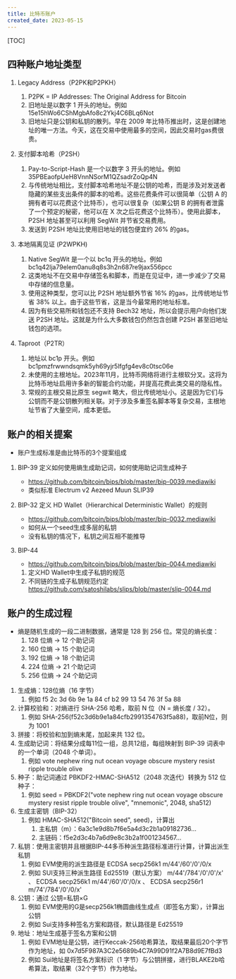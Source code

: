 ```yaml
---
title: 比特币账户
created_date: 2023-05-15
---
```


[TOC]

## 四种账户地址类型

1. Legacy Address（P2PK和P2PKH）

   1. P2PK = IP Addresses: The Original Address for Bitcoin
   2. 旧地址是以数字 1 开头的地址。例如 15e15hWo6CShMgbAfo8c2Ykj4C6BLq6Not
   3. 旧地址只是公钥和私钥的散列。早在 2009 年比特币推出时，这是创建地址的唯一方法。今天，这在交易中使用最多的空间，因此交易时gas费很贵。

2. 支付脚本哈希（P2SH）

   1. Pay-to-Script-Hash 是一个以数字 3 开头的地址。例如 35PBEaofpUeH8VnnNSorM1QZsadrZoQp4N
   2. 与传统地址相比，支付脚本哈希地址不是公钥的哈希，而是涉及对发送者隐藏的某些支出条件的脚本的哈希。这些花费条件可以很简单（公钥 A 的拥有者可以花费这个比特币），也可以很复杂（如果公钥 B 的拥有者泄露了一个预定的秘密，他可以在 X 次之后花费这个比特币）。使用此脚本，P2SH 地址甚至可以利用 SegWit 并节省交易费用。
   3. 发送到 P2SH 地址比使用旧地址的钱包便宜约 26% 的gas。

3. 本地隔离见证 (P2WPKH)

   1. Native SegWit 是一个以 bc1q 开头的地址。例如 bc1q42lja79elem0anu8q8s3h2n687re9jax556pcc
   2. 这类地址不在交易中存储签名和脚本，而是在见证中，进一步减少了交易中存储的信息量。
   3. 使用这种类型，您可以比 P2SH 地址额外节省 16% 的gas，比传统地址节省 38% 以上。由于这些节省，这是当今最常用的地址标准。
   4. 因为有些交易所和钱包还不支持 Bech32 地址，所以会提示用户向他们发送 P2SH 地址。这就是为什么大多数钱包仍然包含创建 P2SH 甚至旧地址钱包的选项。

4. Taproot（P2TR）

   1. 地址以 bc1p 开头。例如 bc1pmzfrwwndsqmk5yh69yjr5lfgfg4ev8c0tsc06e
   2. 未使用的主根地址。2023年11月，比特币网络将进行主根软分叉。这将为比特币地址启用许多新的智能合约功能，并提高花费此类交易的隐私性。
   3. 常规的主根交易比原生 segwit 略大，但比传统地址小。这是因为它们与公钥而不是公钥散列相关联。对于涉及多重签名脚本等复杂交易，主根地址节省了大量空间，成本更低。

## 账户的相关提案

- 账户生成标准是由比特币的3个提案组成

1. BIP-39 定义如何使用熵生成助记词，如何使用助记词生成种子

   - https://github.com/bitcoin/bips/blob/master/bip-0039.mediawiki
   - 类似标准 Electrum v2 Aezeed Muun SLIP39

2. BIP-32 定义 HD Wallet（Hierarchical Deterministic Wallet）的规则

   - https://github.com/bitcoin/bips/blob/master/bip-0032.mediawiki
   - 如何从一个seed生成多层的私钥
   - 没有私钥的情况下，私钥之间互相不能推导

3. BIP-44

   - https://github.com/bitcoin/bips/blob/master/bip-0044.mediawiki

   1. 定义HD Wallet中生成子私钥的规范
   2. 不同链的生成子私钥规范约定 https://github.com/satoshilabs/slips/blob/master/slip-0044.md

## 账户的生成过程

- 熵是随机生成的一段二进制数据，通常是 128 到 256 位。常见的熵长度：
  1. 128 位熵 → 12 个助记词
  2. 160 位熵 → 15 个助记词
  3. 192 位熵 → 18 个助记词
  4. 224 位熵 → 21 个助记词
  5. 256 位熵 → 24 个助记词

1. 生成熵：128位熵（16 字节）
   1. 例如 f5 2c 3d 6b 9e 1a 84 cf b2 99 13 54 76 3f 5a 88
2. 计算校验和：对熵进行 SHA-256 哈希，取前 N 位（N = 熵长度 / 32）。
   1. 例如 SHA-256(f52c3d6b9e1a84cfb2991354763f5a88)，取前N位，则为 1001
3. 拼接：将校验和加到熵末尾，加起来共 132 位。
4. 生成助记词：将结果分成每11位一组，总共12组，每组映射到 BIP-39 词表中的一个单词（2048 个单词）。
   1. 例如 vote nephew ring nut ocean voyage obscure mystery resist ripple trouble olive
5. 种子：助记词通过 PBKDF2-HMAC-SHA512（2048 次迭代）转换为 512 位种子：
   1. 例如 seed = PBKDF2("vote nephew ring nut ocean voyage obscure mystery resist ripple trouble olive", "mnemonic", 2048, sha512)
6. 生成主密钥（BIP-32）
   1. 例如 HMAC-SHA512("Bitcoin seed", seed)，计算出
      1. 主私钥（m）：6a3c1e9d8b7f6e5a4d3c2b1a09182736...
      2. 主链码：f5e2d3c4b7a6d9e8c3b2a1f001234567...
7. 私钥：使用主密钥并且根据BIP-44多币种派生路径标准进行计算，计算出派生私钥
   1. 例如 EVM使用的派生路径是 ECDSA secp256k1 m/44'/60'/0'/0/x
   2. 例如 SUI支持三种派生路径 Ed25519（默认方案） m/44'/784'/0'/0'/x' 、 ECDSA secp256k1 m/44'/60'/0'/0/x 、 ECDSA secp256r1 m/74'/784'/0'/0/x'
8. 公钥：通过 公钥=私钥×G
   1. 例如 EVM使用的G是secp256k1椭圆曲线生成点（即签名方案），计算出公钥
   2. 例如 Sui支持多种签名方案和路径，默认路径是 Ed25519
9. 地址：地址生成基于签名方案和公钥
   1. 例如 EVM地址是公钥，进行Keccak-256哈希算法，取结果最后20个字节作为地址，如 0x7d5F987A3C2e5689b4C7A99D91f2A7B8d9E7fBd3
   2. 例如 Sui地址是将签名方案标识（1 字节）与公钥拼接，进行BLAKE2b哈希算法，取结果（32个字节）作为地址。
